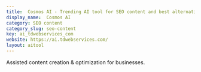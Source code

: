 ```yaml
---
title:  Cosmos AI - Trending AI tool for SEO content and best alternatives
display_name:  Cosmos AI
category: SEO content
category_slug: seo-content
key: ai_tdwebservices_com
website: https://ai.tdwebservices.com/
layout: aitool
---
```


Assisted content creation & optimization for businesses.
